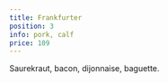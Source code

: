 ```yaml
---
title: Frankfurter
position: 3
info: pork, calf
price: 109
---
```


Saurekraut, bacon, dijonnaise, baguette.
